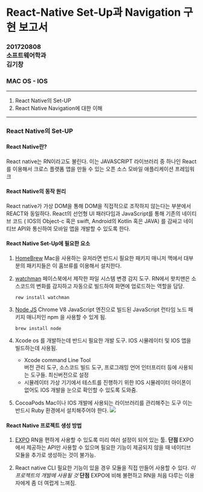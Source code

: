 # React-Native Set-Up과 Navigation 구현 보고서

### 201720808<br>소프트웨어학과<br>김기창

### MAC OS - IOS

---

1. React Native의 Set-UP
2. React Native Navigation에 대한 이해

---

### React Native의 Set-UP

#### React Native란? <br>

React native는 RN이라고도 불린다. 이는 JAVASCRIPT 라이브러리 중 하나인 React를 이용해서 크로스 플랫폼 앱을 만들 수 있는
오픈 소스 모바일 애플리케이션 프레임워크

#### React Native의 동작 원리 <br>

React native가 가상 DOM을 통해 DOM을 직접적으로 조작하지 않는다는 부분에서 REACT와 동일하다.
React의 선언형 UI 패러다임과 JavaScript를 통해 기존의 네이티브 코드 ( IOS의 Object-c 혹은 swift, Android의 Kotlin 혹은 JAVA) 를 감싸고 네이티브 API와 통신하여 모바일 앱을 개발할 수 있도록 한다.

#### React Native Set-Up에 필요한 요소

1. [HomeBrew](https://brew.sh/index_ko)
   Mac을 사용하는 유저라면 반드시 필요한 패키지 매니저
   맥에서 대부분의 패키지들은 이 홈브류를 이용해서 설치한다.
2. [watchman](https://facebook.github.io/watchman/docs/install.html)
   페이스북에서 제작한 파일 시스템 변경 감지 도구.
   RN에서 왓치맨은 소스코드의 변화를 감지하고 자동으로 빌드하여 화면에 업로드하는 역할을 담당.

   ```
   rew install watchman
   ```

3. [Node JS](https://nodejs.org/ko/)
   Chrome V8 JavaScript 엔진으로 빌드된 JavaScript 런타임
   노드 패키지 매니저인 npm 을 사용할 수 있게 됨.

   ```
   brew install node
   ```

4. Xcode
   os 를 개발하는데 반드시 필요한 개발 도구.
   IOS 시뮬레이터 및 IOS 앱을 빌드하는데 사용됨.
   - Xcode command Line Tool  
     버전 관리 도구, 소스코드 빌드 도구, 프로그래밍 언어 인터프리터 등에 사용되는 도구들.
     최신버전으로 설정
   - 시뮬레이터
     가상 기기에서 테스트를 진행하기 위한 IOS 시뮬레이터
     아이폰이 없어도 IOS 개발을 눈으로 확인할 수 있도록 도와줌.
5. CocoaPods
   Mac이나 IOS 개발에 사용되는 라이브러리를 관리해주는 도구
   이는 반드시 Ruby 환경에서 설치해주어야 한다.
   <img src="../src/rosetta.png"></img>

#### React Native 프로젝트 생성 방법

1. [EXPO](https://expo.dev/)
   RN을 편하게 사용할 수 있도록 미리 여러 설정이 되어 있는 툴.
   **단점**
   EXPO에서 제공하는 API만 사용할 수 있으며 필요한 기능이 제공되지 않을 때 네이티브 모듈을 추가로 생성하는 것이 불가능.

2. React native CLI
   필요한 기능이 있을 경우 모듈을 직접 만들어 사용할 수 있다.
   _이 프로젝트의 개발에 사용될 것_
   **단점**
   EXPO에 비해 불편하고 RN을 처음 다루는 이용자에게 좀 더 여럽게 느껴짐.
